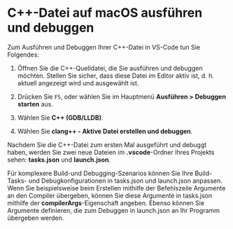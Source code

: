 <h1 data-loc-id="walkthrough.mac.title.run.and.debug.your.file">C++-Datei auf macOS ausführen und debuggen</h1>
<p data-loc-id="walkthrough.mac.run.and.debug.your.file">Zum Ausführen und Debuggen Ihrer C++-Datei in VS-Code tun Sie Folgendes:</p>
<ol>
<li><p data-loc-id="walkthrough.mac.instructions1">Öffnen Sie die C++-Quelldatei, die Sie ausführen und debuggen möchten. Stellen Sie sicher, dass diese Datei im Editor aktiv ist, d.&nbsp;h. aktuell angezeigt wird und ausgewählt ist.</p>
</li>
<li><p data-loc-id="walkthrough.mac.press.f5">Drücken Sie <code>F5</code>, oder wählen Sie im Hauptmenü <strong><span data-loc-id="walkthrough.mac.run" data-loc-hint="Refers to Run command on main menu">Ausführen</span> &gt; <span data-loc-id="walkthrough.mac.start.debugging" data-loc-hint="Refers to Start Debugging command under Run menu on main menu">Debuggen starten</span></strong> aus.</p>
</li>
<li><p data-loc-id="walkthrough.mac.select.compiler">Wählen Sie <strong>C++ (GDB/LLDB)</strong>.</p>
</li>
<li><p data-loc-id="walkthrough.mac.choose.build.active.file">Wählen Sie <strong>clang++ - <span data-loc-id="walkthrough.mac.build.and.debug.active.file" data-loc-hint="Should be the same as translation for build.and.debug.active.file in extension.ts">Aktive Datei erstellen und debuggen</span></strong>.</p>
</li>
</ol>
<p data-loc-id="walkthrough.mac.after.running">Nachdem Sie die C++-Datei zum ersten Mal ausgeführt und debuggt haben, werden Sie zwei neue Dateien im <strong>.vscode</strong>-Ordner Ihres Projekts sehen: <strong>tasks.json</strong> und <strong>launch.json</strong>.</p>

<p data-loc-id="walkthrough.mac.for.more.complex">Für komplexere Build-und Debugging-Szenarios können Sie Ihre Build-Tasks- und Debugkonfigurationen in <span>tasks.json</span> und <span>launch.json</span> anpassen. Wenn Sie beispielsweise beim Erstellen mithilfe der Befehlszeile Argumente an den Compiler übergeben, können Sie diese Argumente in <span>tasks.json</span> mithilfe der <strong>compilerArgs</strong>-Eigenschaft angeben. Ebenso können Sie Argumente definieren, die zum Debuggen in <span>launch.json</span> an Ihr Programm übergeben werden.</p>
